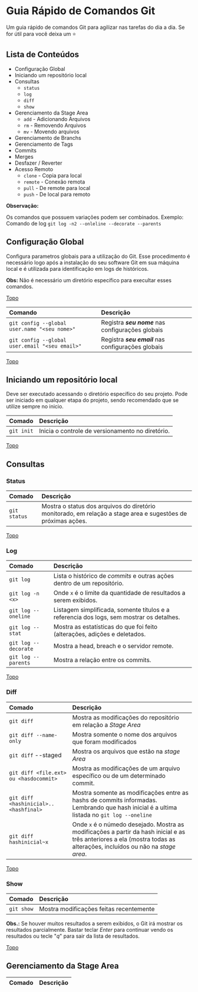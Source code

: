 # Guia Rápido de Comandos Git

Um guia rápido de comandos Git para agilizar nas tarefas do dia a dia. Se for útil para você deixa um :star:


## Lista de Conteúdos

* Configuração Global
* Iniciando um repositório local
* Consultas
   * `status`
   * `log`
   * `diff`
   * `show`
* Gerenciamento da Stage Area
   * `add` - Adicionando Arquivos
   * `rm` - Removendo Arquivos
   * `mv` - Movendo arquivos
* Gerenciamento de Branchs
* Gerenciamento de Tags
* Commits
* Merges
* Desfazer / Reverter
* Acesso Remoto
   * `clone` - Copia para local
   * `remote` - Conexão remota
   * `pull` - De remote para local
   * `push` - De local para remoto
 
 
**Observação:**
 
Os comandos que possuem variações podem ser combinados. Exemplo: Comando de log
`git log -n2 --onleline --decorate --parents`
 

## Configuração Global

Configura parametros globais para a utilização do Git. 
Esse procedimento é necessário logo após a instalação do seu software Git em sua máquina local e é utilizada para identificação em logs de históricos.

**Obs:** Não é necessário um diretório específico para execultar esses comandos.

[Topo](#lista-de-conte%C3%BAdos)

Comando | Descrição
:---|:---
`git config --global user.name "<seu nome>"` | Registra _**seu nome**_ nas configurações globais
`git config --global user.email "<seu email>"`| Registra _**seu email**_ nas configurações globais

[Topo](#lista-de-conte%C3%BAdos)

## Iniciando um repositório local

Deve ser executado acessando o diretório específico do seu projeto. Pode ser iniciado em qualquer etapa do projeto, sendo recomendado que se utilize sempre no inicio.

Comado | Descrição
:---|:---
`git init` | Inicia o controle de versionamento no diretório.


[Topo](#lista-de-conte%C3%BAdos)

## Consultas

### Status
Comado | Descrição
:---|:---
`git status` | Mostra o status dos arquivos do diretório monitorado, em relação a stage area e sugestões de próximas ações.

[Topo](#lista-de-conte%C3%BAdos)

### Log
Comado | Descrição
:---|:---
`git log`| Lista o histórico de _commits_ e outras ações dentro de um repositório. 
`git log -n <x>` | Onde `x` é o limite da quantidade de resultados a serem exibidos.
`git log --oneline`| Listagem simplificada, somente títulos e a referencia dos logs, sem mostrar os detalhes.
`git log --stat` | Mostra as estatísticas do que foi feito (alterações, adições e deletados.
`git log --decorate` | Mostra a head, breach e o servidor remote.
`git log --parents`| Mostra a relação entre os commits.

[Topo](#lista-de-conte%C3%BAdos)

### Diff
Comado | Descrição
:---|:---
`git diff` | Mostra as modificações do repositório em relação a _Stage Area_
`git diff --name-only`| Mostra somente o nome dos arquivos que foram modificados
`git diff` --staged | Mostra os arquivos que estão na _stage Area_
`git diff <file.ext> ou <hasdocommit>` | Mostra as modificações de um arquivo específico ou de um determinado commit.
`git diff <hashinicial>..<hashfinal>` | Mostra somente as modificações entre as hashs de commits informadas. Lembrando que hash inicial é a ultima listada no `git log --oneline`
`git diff hashinicial~x` |  Onde `x` é o númedo desejado. Mostra as modificações a partir da hash inicial e as três anteriores a ela (mostra todas as alterações, incluídos ou não na _stage area_.

[Topo](#lista-de-conte%C3%BAdos)

### Show
Comado | Descrição
:---|:---
`git show` | Mostra modificações feitas recentemente


**Obs.:** Se houver muitos resultados a serem exibidos, o Git irá mostrar os resultados parcialmente. Bastar teclar _Enter_ para continuar vendo os resultados ou tecle "_q_" para sair da lista de resultados.

[Topo](#lista-de-conte%C3%BAdos)



## Gerenciamento da Stage Area
Comado | Descrição
:---|:---
















